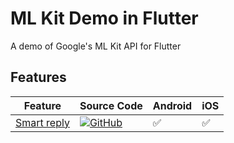 # ML Kit Demo in Flutter

A demo of Google's ML Kit API for Flutter

## Features

| Feature                                                                      | Source Code                                                                                                                                                                                                             | Android | iOS |
|------------------------------------------------------------------------------|-------------------------------------------------------------------------------------------------------------------------------------------------------------------------------------------------------------------------|---------|-----|
| [Smart reply](https://developers.google.com/ml-kit/vision/smart-reply)       | [![GitHub](https://img.shields.io/badge/github-%23121011.svg?style=flat&logo=github&logoColor=white)](https://github.com/bharat-biradar/Google-Ml-Kit-plugin/tree/master/packages/google_mlkit_barcode_scanning)        | ✅ | ✅ |